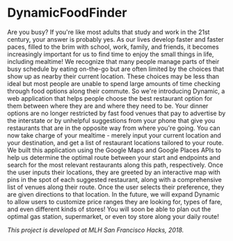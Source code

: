 # DynamicFoodFinder

Are you busy? If you're like most adults that study and work in the 21st century, your answer is probably yes. As our lives develop faster and faster paces, filled to the brim with school, work, family, and friends, it becomes increasingly important for us to find time to enjoy the small things in life, including mealtime! We recognize that many people manage parts of their busy schedule by eating on-the-go but are often limited by the choices that show up as nearby their current location. These choices may be less than ideal but most people are unable to spend large amounts of time checking through food options along their commute. So we're introducing Dynamic, a web application that helps people choose the best restaurant option for them between where they are and where they need to be. Your dinner options are no longer restricted by fast food venues that pay to advertise by the interstate or by unhelpful suggestions from your phone that give you restaurants that are in the opposite way from where you're going. You can now take charge of your mealtime - merely input your current location and your destination, and get a list of restaurant locations tailored to your route. We built this application using the Google Maps and Google Places APIs to help us determine the optimal route between your start and endpoints and search for the most relevant restaurants along this path, respectively. Once the user inputs their locations, they are greeted by an interactive map with pins in the spot of each suggested restaurant, along with a comprehensive list of venues along their route. Once the user selects their preference, they are given directions to that location. In the future, we will expand Dynamic to allow users to customize price ranges they are looking for, types of fare, and even different kinds of stores! You will soon be able to plan out the optimal gas station, supermarket, or even toy store along your daily route!

*This project is developed at MLH San Francisco Hacks, 2018.*
